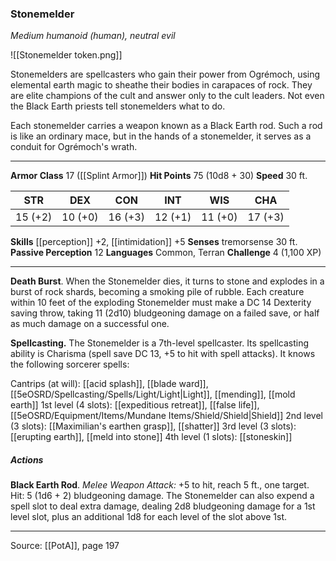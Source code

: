 ### Stonemelder
_Medium humanoid (human), neutral evil_

![[Stonemelder token.png]]

Stonemelders are spellcasters who gain their power from Ogrémoch, using elemental earth magic to sheathe their bodies in carapaces of rock. They are elite champions of the cult and answer only to the cult leaders. Not even the Black Earth priests tell stonemelders what to do.

Each stonemelder carries a weapon known as a Black Earth rod. Such a rod is like an ordinary mace, but in the hands of a stonemelder, it serves as a conduit for Ogrémoch's wrath.






---

**Armor Class** 17 ([[Splint Armor]])
**Hit Points** 75 (10d8 + 30)
**Speed** 30 ft.

| STR     | DEX     | CON     | INT     | WIS     | CHA     |
|---------|---------|---------|---------|---------|---------|
| 15 (+2) | 10 (+0) | 16 (+3) | 12 (+1) | 11 (+0) | 17 (+3) |

**Skills** [[perception]] +2, [[intimidation]] +5
**Senses** tremorsense 30 ft.
**Passive Perception** 12
**Languages** Common, Terran
**Challenge** 4 (1,100 XP)

---

**Death Burst**. When the Stonemelder dies, it turns to stone and explodes in a burst of rock shards, becoming a smoking pile of rubble. Each creature within 10 feet of the exploding Stonemelder must make a DC 14 Dexterity saving throw, taking 11 (2d10) bludgeoning damage on a failed save, or half as much damage on a successful one.

**Spellcasting.** The Stonemelder is a 7th-level spellcaster. Its spellcasting ability is Charisma (spell save DC 13, +5 to hit with spell attacks). It knows the following sorcerer spells:

Cantrips (at will): [[acid splash]], [[blade ward]], [[5eOSRD/Spellcasting/Spells/Light/Light|Light]], [[mending]], [[mold earth]]
1st level (4 slots): [[expeditious retreat]], [[false life]], [[5eOSRD/Equipment/Items/Mundane Items/Shield/Shield|Shield]]
2nd level (3 slots): [[Maximilian's earthen grasp]], [[shatter]]
3rd level (3 slots): [[erupting earth]], [[meld into stone]]
4th level (1 slots): [[stoneskin]]

##### Actions
**Black Earth Rod**. _Melee Weapon Attack:_ +5 to hit, reach 5 ft., one target. Hit: 5 (1d6 + 2) bludgeoning damage. The Stonemelder can also expend a spell slot to deal extra damage, dealing 2d8 bludgeoning damage for a 1st level slot, plus an additional 1d8 for each level of the slot above 1st.


---

Source: [[PotA]], page 197